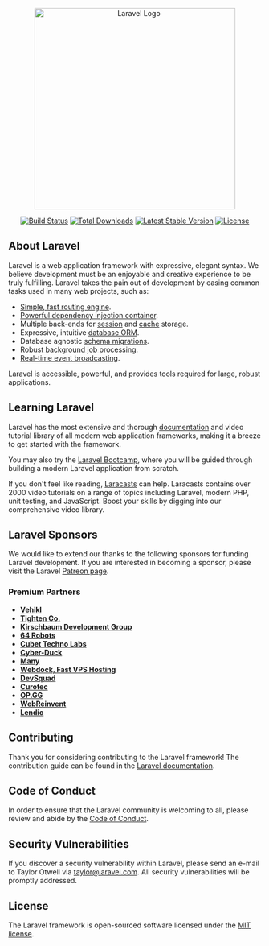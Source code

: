 [//]: # (# Feed It Back Technical Test)

[//]: # ()
[//]: # (## Setup)

[//]: # ()
[//]: # (Ensure you have Docker installed. If you are using windows be se aware you will need to enable [WSL2]&#40;https://laravel.com/docs/9.x/installation#getting-started-on-windows&#41;)

[//]: # ()
[//]: # (Start by referring to the [Docs]&#40;https://laravel.com/docs/9.x/sail#installing-composer-dependencies-for-existing-projects&#41; for steps on how to install dependencies for existing applications.)

[//]: # ()
[//]: # (Add an [alias]&#40;https://laravel.com/docs/9.x/sail#configuring-a-bash-alias&#41; for sail .)

[//]: # ()
[//]: # (Then run the migration and seeder to populate your database with genres:)

[//]: # ()
[//]: # (- `sail up -d`)

[//]: # (- `sail artisan migrate`)

[//]: # (- `sail artisan db:seed`)

[//]: # ()
[//]: # (## The task)

[//]: # ()
[//]: # (You have been tasked with creating an API for a Movie Database website. A user will be able to submit a form to add a movie as well as viewing a list of all movies with a few filters available.)

[//]: # (We have provided a starting point, including some models, factories, migrations and general guidance has been added as comments in the controller.)

[//]: # ()
[//]: # (A movie will contain the following data:)

[//]: # ()
[//]: # (- Name )

[//]: # (- User ID)

[//]: # (- Synopsis)

[//]: # (- Image URL)

[//]: # (- Release Date &#40;Y-m-d&#41;)

[//]: # (- Rating &#40;U, PG, 12a, 12, 15, 18&#41;)

[//]: # (- Award winning &#40;bool&#41;)

[//]: # ()
[//]: # (Additionally a movie can also be associated with genres and actors. There is a need in the future for genres to be able to be associated with other entities e.g Tv Shows/Music/Books/Games. You should architect a solution for this realtionship with this in mind. )

[//]: # ()
[//]: # (The following genres have been provided via a seeder:)

[//]: # ()
[//]: # (- Comedy)

[//]: # (- Action)

[//]: # (- Horror)

[//]: # (- Sci-fi)

[//]: # (- Romance)

[//]: # (- Drama)

[//]: # ()
[//]: # (Users may associate as many genres/actors with a movie as they like.)

[//]: # ()
[//]: # (Users will be able to filter movies by their release date as well as genres and actors. When filtering by genres and actors at the same time OR functionality should be applied. All of the filters are optional.)

[//]: # ()
[//]: # (## Recommended steps)

[//]: # ()
[//]: # (- Start by outlining some feature tests to facilitate TDD)

[//]: # (- Decide on the relevant relationships needed - done)

[//]: # (- Write migrations for the tables to facilitate those relationships - done)

[//]: # (- Add the relationships to the movie model. - done)

[//]: # (- Update the factory to use the relationships and seed 5000 movies in to the DB - done)

[//]: # (- Build endpoints - done)

[//]: # (- Write feature tests. - done)

[//]: # ( )
[//]: # (## Things to consider)

[//]: # ()
[//]: # (### Responses)

[//]: # ()
[//]: # (- We use JsonResource classes to return responses from our API, you should build your endpoints to do the same)

[//]: # ()
[//]: # (### Relationships / Database design)

[//]: # ()
[//]: # (- Table structure for relationship. Keep in mind genres will need to support multiple different models in the future.)

[//]: # ()
[//]: # (### Tests)

[//]: # ()
[//]: # (- Robust feature tests, which cover submitting invalid data to test validation and assert correct responses returned from the API)

[//]: # (- We use [Pest PHP]&#40;https://pestphp.com/docs/installation&#41; for our tests, we suggest you do the same. We have required pest in the project and setup a starting point for you.)

[//]: # (- Use `sail composer pest` to run your tests.)

[//]: # ()
[//]: # (### General)

[//]: # ()
[//]: # (- Performance, avoid performing unnecessary queries.)

[//]: # ()
[//]: # (## Bonus Points)

[//]: # ()
[//]: # (If you want to go above and beyond you can extend the endpoints to allow a user to update/delete movies which they uploaded. Alternatively you can provide notes on how you would implement this.)

[//]: # ()
[//]: # (## Thank you)

[//]: # ()
[//]: # (Thank you for taking the time to review our technical test specification. If you have any questions please contact devsupport@feeditback.com. Good luck with your application!)

<p align="center"><a href="https://laravel.com" target="_blank"><img src="https://raw.githubusercontent.com/laravel/art/master/logo-lockup/5%20SVG/2%20CMYK/1%20Full%20Color/laravel-logolockup-cmyk-red.svg" width="400" alt="Laravel Logo"></a></p>

<p align="center">
<a href="https://github.com/laravel/framework/actions"><img src="https://github.com/laravel/framework/workflows/tests/badge.svg" alt="Build Status"></a>
<a href="https://packagist.org/packages/laravel/framework"><img src="https://img.shields.io/packagist/dt/laravel/framework" alt="Total Downloads"></a>
<a href="https://packagist.org/packages/laravel/framework"><img src="https://img.shields.io/packagist/v/laravel/framework" alt="Latest Stable Version"></a>
<a href="https://packagist.org/packages/laravel/framework"><img src="https://img.shields.io/packagist/l/laravel/framework" alt="License"></a>
</p>

## About Laravel

Laravel is a web application framework with expressive, elegant syntax. We believe development must be an enjoyable and creative experience to be truly fulfilling. Laravel takes the pain out of development by easing common tasks used in many web projects, such as:

- [Simple, fast routing engine](https://laravel.com/docs/routing).
- [Powerful dependency injection container](https://laravel.com/docs/container).
- Multiple back-ends for [session](https://laravel.com/docs/session) and [cache](https://laravel.com/docs/cache) storage.
- Expressive, intuitive [database ORM](https://laravel.com/docs/eloquent).
- Database agnostic [schema migrations](https://laravel.com/docs/migrations).
- [Robust background job processing](https://laravel.com/docs/queues).
- [Real-time event broadcasting](https://laravel.com/docs/broadcasting).

Laravel is accessible, powerful, and provides tools required for large, robust applications.

## Learning Laravel

Laravel has the most extensive and thorough [documentation](https://laravel.com/docs) and video tutorial library of all modern web application frameworks, making it a breeze to get started with the framework.

You may also try the [Laravel Bootcamp](https://bootcamp.laravel.com), where you will be guided through building a modern Laravel application from scratch.

If you don't feel like reading, [Laracasts](https://laracasts.com) can help. Laracasts contains over 2000 video tutorials on a range of topics including Laravel, modern PHP, unit testing, and JavaScript. Boost your skills by digging into our comprehensive video library.

## Laravel Sponsors

We would like to extend our thanks to the following sponsors for funding Laravel development. If you are interested in becoming a sponsor, please visit the Laravel [Patreon page](https://patreon.com/taylorotwell).

### Premium Partners

- **[Vehikl](https://vehikl.com/)**
- **[Tighten Co.](https://tighten.co)**
- **[Kirschbaum Development Group](https://kirschbaumdevelopment.com)**
- **[64 Robots](https://64robots.com)**
- **[Cubet Techno Labs](https://cubettech.com)**
- **[Cyber-Duck](https://cyber-duck.co.uk)**
- **[Many](https://www.many.co.uk)**
- **[Webdock, Fast VPS Hosting](https://www.webdock.io/en)**
- **[DevSquad](https://devsquad.com)**
- **[Curotec](https://www.curotec.com/services/technologies/laravel/)**
- **[OP.GG](https://op.gg)**
- **[WebReinvent](https://webreinvent.com/?utm_source=laravel&utm_medium=github&utm_campaign=patreon-sponsors)**
- **[Lendio](https://lendio.com)**

## Contributing

Thank you for considering contributing to the Laravel framework! The contribution guide can be found in the [Laravel documentation](https://laravel.com/docs/contributions).

## Code of Conduct

In order to ensure that the Laravel community is welcoming to all, please review and abide by the [Code of Conduct](https://laravel.com/docs/contributions#code-of-conduct).

## Security Vulnerabilities

If you discover a security vulnerability within Laravel, please send an e-mail to Taylor Otwell via [taylor@laravel.com](mailto:taylor@laravel.com). All security vulnerabilities will be promptly addressed.

## License

The Laravel framework is open-sourced software licensed under the [MIT license](https://opensource.org/licenses/MIT).
